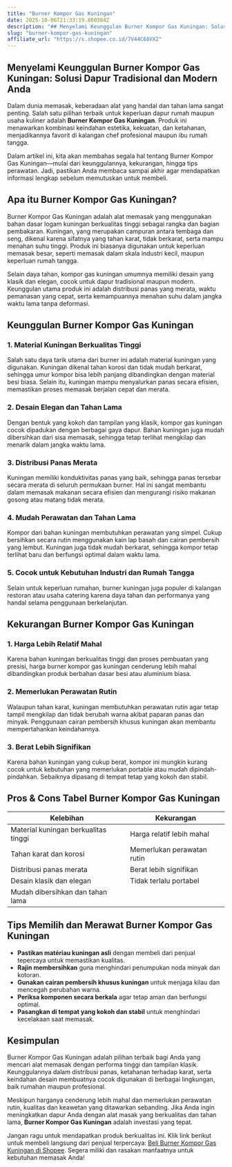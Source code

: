 ```yaml
---
title: "Burner Kompor Gas Kuningan"
date: 2025-10-06T21:33:19.860384Z
description: "## Menyelami Keunggulan Burner Kompor Gas Kuningan: Solusi Dapur Tradisional dan Modern Anda..."
slug: "burner-kompor-gas-kuningan"
affiliate_url: "https://s.shopee.co.id/7V44C68VX2"
---
```

## Menyelami Keunggulan Burner Kompor Gas Kuningan: Solusi Dapur Tradisional dan Modern Anda

Dalam dunia memasak, keberadaan alat yang handal dan tahan lama sangat penting. Salah satu pilihan terbaik untuk keperluan dapur rumah maupun usaha kuliner adalah **Burner Kompor Gas Kuningan**. Produk ini menawarkan kombinasi keindahan estetika, kekuatan, dan ketahanan, menjadikannya favorit di kalangan chef profesional maupun ibu rumah tangga.

Dalam artikel ini, kita akan membahas segala hal tentang Burner Kompor Gas Kuningan—mulai dari keunggulannya, kekurangan, hingga tips perawatan. Jadi, pastikan Anda membaca sampai akhir agar mendapatkan informasi lengkap sebelum memutuskan untuk membeli.

## Apa itu Burner Kompor Gas Kuningan?

Burner Kompor Gas Kuningan adalah alat memasak yang menggunakan bahan dasar logam kuningan berkualitas tinggi sebagai rangka dan bagian pembakaran. Kuningan, yang merupakan campuran antara tembaga dan seng, dikenal karena sifatnya yang tahan karat, tidak berkarat, serta mampu menahan suhu tinggi. Produk ini biasanya digunakan untuk keperluan memasak besar, seperti memasak dalam skala industri kecil, maupun keperluan rumah tangga.

Selain daya tahan, kompor gas kuningan umumnya memiliki desain yang klasik dan elegan, cocok untuk dapur tradisional maupun modern. Keunggulan utama produk ini adalah distribusi panas yang merata, waktu pemanasan yang cepat, serta kemampuannya menahan suhu dalam jangka waktu lama tanpa deformasi.

## Keunggulan Burner Kompor Gas Kuningan

### 1. Material Kuningan Berkualitas Tinggi

Salah satu daya tarik utama dari burner ini adalah material kuningan yang digunakan. Kuningan dikenal tahan korosi dan tidak mudah berkarat, sehingga umur kompor bisa lebih panjang dibandingkan dengan material besi biasa. Selain itu, kuningan mampu menyalurkan panas secara efisien, memastikan proses memasak berjalan cepat dan merata.

### 2. Desain Elegan dan Tahan Lama

Dengan bentuk yang kokoh dan tampilan yang klasik, kompor gas kuningan cocok dipadukan dengan berbagai gaya dapur. Bahan kuningan juga mudah dibersihkan dari sisa memasak, sehingga tetap terlihat mengkilap dan menarik dalam jangka waktu lama.

### 3. Distribusi Panas Merata

Kuningan memiliki konduktivitas panas yang baik, sehingga panas tersebar secara merata di seluruh permukaan burner. Hal ini sangat membantu dalam memasak makanan secara efisien dan mengurangi risiko makanan gosong atau matang tidak merata.

### 4. Mudah Perawatan dan Tahan Lama

Kompor dari bahan kuningan membutuhkan perawatan yang simpel. Cukup bersihkan secara rutin menggunakan kain lap basah dan cairan pembersih yang lembut. Kuningan juga tidak mudah berkarat, sehingga kompor tetap terlihat baru dan berfungsi optimal dalam waktu lama.

### 5. Cocok untuk Kebutuhan Industri dan Rumah Tangga

Selain untuk keperluan rumahan, burner kuningan juga populer di kalangan restoran atau usaha catering karena daya tahan dan performanya yang handal selama penggunaan berkelanjutan.

## Kekurangan Burner Kompor Gas Kuningan

### 1. Harga Lebih Relatif Mahal

Karena bahan kuningan berkualitas tinggi dan proses pembuatan yang presisi, harga burner kompor gas kuningan cenderung lebih mahal dibandingkan produk berbahan dasar besi atau aluminium biasa.

### 2. Memerlukan Perawatan Rutin

Walaupun tahan karat, kuningan membutuhkan perawatan rutin agar tetap tampil mengkilap dan tidak berubah warna akibat paparan panas dan minyak. Penggunaan cairan pembersih khusus kuningan akan membantu mempertahankan keindahannya.

### 3. Berat Lebih Signifikan

Karena bahan kuningan yang cukup berat, kompor ini mungkin kurang cocok untuk kebutuhan yang memerlukan portable atau mudah dipindah-pindahkan. Sebaiknya dipasang di tempat tetap yang kokoh dan stabil.

## Pros & Cons Tabel Burner Kompor Gas Kuningan

| **Kelebihan**                           | **Kekurangan**                               |
|---------------------------------------|--------------------------------------------|
| Material kuningan berkualitas tinggi | Harga relatif lebih mahal               |
| Tahan karat dan korosi              | Memerlukan perawatan rutin               |
| Distribusi panas merata             | Berat lebih signifikan                  |
| Desain klasik dan elegan             | Tidak terlalu portabel                  |
| Mudah dibersihkan dan tahan lama    |                                         |

## Tips Memilih dan Merawat Burner Kompor Gas Kuningan

- **Pastikan matériau kuningan asli** dengan membeli dari penjual tepercaya untuk memastikan kualitas.
- **Rajin membersihkan** guna menghindari penumpukan noda minyak dan kotoran.
- **Gunakan cairan pembersih khusus kuningan** untuk menjaga kilau dan mencegah perubahan warna.
- **Periksa komponen secara berkala** agar tetap aman dan berfungsi optimal.
- **Pasangkan di tempat yang kokoh dan stabil** untuk menghindari kecelakaan saat memasak.

## Kesimpulan

Burner Kompor Gas Kuningan adalah pilihan terbaik bagi Anda yang mencari alat memasak dengan performa tinggi dan tampilan klasik. Keunggulannya dalam distribusi panas, ketahanan terhadap karat, serta keindahan desain membuatnya cocok digunakan di berbagai lingkungan, baik rumahan maupun profesional.

Meskipun harganya cenderung lebih mahal dan memerlukan perawatan rutin, kualitas dan keawetan yang ditawarkan sebanding. Jika Anda ingin meningkatkan dapur Anda dengan alat masak yang berkualitas dan tahan lama, **Burner Kompor Gas Kuningan** adalah investasi yang tepat.

Jangan ragu untuk mendapatkan produk berkualitas ini. Klik link berikut untuk membeli langsung dari penjual terpercaya: [Beli Burner Kompor Gas Kuningan di Shopee](https://s.shopee.co.id/7V44C68VX2). Segera miliki dan rasakan manfaatnya untuk kebutuhan memasak Anda!